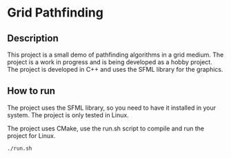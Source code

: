 # Grid Pathfinding 

## Description

This project is a small demo of pathfinding algorithms in a grid medium. The project is a work in progress and is being developed as a hobby project. The project is developed in C++ and uses the SFML library for the graphics.

## How to run

The project uses the SFML library, so you need to have it installed in your system. The project is only tested in Linux. 

The project uses CMake, use the run.sh script to compile and run the project for Linux.

```bash
./run.sh
```

